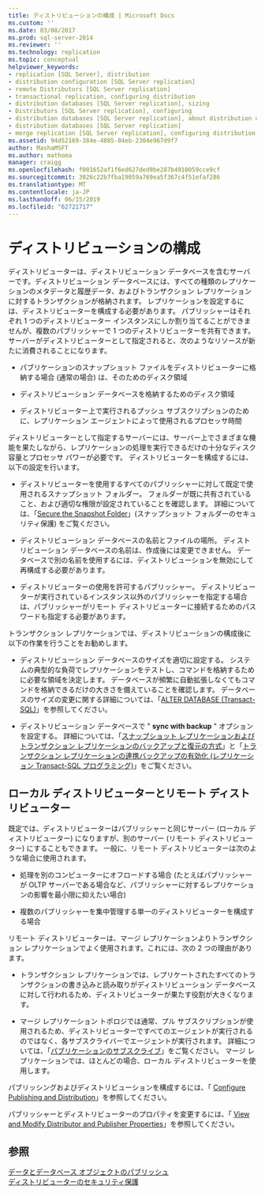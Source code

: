 ```yaml
---
title: ディストリビューションの構成 | Microsoft Docs
ms.custom: ''
ms.date: 03/08/2017
ms.prod: sql-server-2014
ms.reviewer: ''
ms.technology: replication
ms.topic: conceptual
helpviewer_keywords:
- replication [SQL Server], distribution
- distribution configuration [SQL Server replication]
- remote Distributors [SQL Server replication]
- transactional replication, configuring distribution
- distribution databases [SQL Server replication], sizing
- Distributors [SQL Server replication], configuring
- distribution databases [SQL Server replication], about distribution databases
- distribution databases [SQL Server replication]
- merge replication [SQL Server replication], configuring distribution
ms.assetid: 94d52169-384e-4885-84eb-2304e967d9f7
author: MashaMSFT
ms.author: mathoma
manager: craigg
ms.openlocfilehash: f001652af1f6ed627ded9be287b4910059cce9cf
ms.sourcegitcommit: 3026c22b7fba19059a769ea5f367c4f51efaf286
ms.translationtype: MT
ms.contentlocale: ja-JP
ms.lasthandoff: 06/15/2019
ms.locfileid: "62721717"
---
```

# <a name="configure-distribution"></a>ディストリビューションの構成
  ディストリビューターは、ディストリビューション データベースを含むサーバーです。ディストリビューション データベースには、すべての種類のレプリケーションのメタデータと履歴データ、およびトランザクション レプリケーションに対するトランザクションが格納されます。 レプリケーションを設定するには、ディストリビューターを構成する必要があります。 パブリッシャーはそれぞれ 1 つのディストリビューター インスタンスにしか割り当てることができませんが、複数のパブリッシャーで 1 つのディストリビューターを共有できます。 サーバーがディストリビューターとして指定されると、次のようなリソースが新たに消費されることになります。  
  
-   パブリケーションのスナップショット ファイルをディストリビューターに格納する場合 (通常の場合) は、そのためのディスク領域  
  
-   ディストリビューション データベースを格納するためのディスク領域  
  
-   ディストリビューター上で実行されるプッシュ サブスクリプションのために、レプリケーション エージェントによって使用されるプロセッサ時間  
  
 ディストリビューターとして指定するサーバーには、サーバー上でさまざまな機能を果たしながら、レプリケーションの処理を実行できるだけの十分なディスク容量とプロセッサ パワーが必要です。 ディストリビューターを構成するには、以下の設定を行います。  
  
-   ディストリビューターを使用するすべてのパブリッシャーに対して既定で使用されるスナップショット フォルダー。 フォルダーが既に共有されていること、および適切な権限が設定されていることを確認します。 詳細については、「[Secure the Snapshot Folder](security/secure-the-snapshot-folder.md)」(スナップショット フォルダーのセキュリティ保護) をご覧ください。  
  
-   ディストリビューション データベースの名前とファイルの場所。 ディストリビューション データベースの名前は、作成後には変更できません。 データベースで別の名前を使用するには、ディストリビューションを無効にして再構成する必要があります。  
  
-   ディストリビューターの使用を許可するパブリッシャー。 ディストリビューターが実行されているインスタンス以外のパブリッシャーを指定する場合は、パブリッシャーがリモート ディストリビューターに接続するためのパスワードも指定する必要があります。  
  
 トランザクション レプリケーションでは、ディストリビューションの構成後に以下の作業を行うことをお勧めします。  
  
-   ディストリビューション データベースのサイズを適切に設定する。 システムの典型的な負荷でレプリケーションをテストし、コマンドを格納するために必要な領域を決定します。 データベースが頻繁に自動拡張しなくてもコマンドを格納できるだけの大きさを備えていることを確認します。 データベースのサイズの変更に関する詳細については、「[ALTER DATABASE &#40;Transact-SQL&#41;](/sql/t-sql/statements/alter-database-transact-sql)」を参照してください。  
  
-   ディストリビューション データベースで " **sync with backup** " オプションを設定する。 詳細については、「[スナップショット レプリケーションおよびトランザクション レプリケーションのバックアップと復元の方式](administration/strategies-for-backing-up-and-restoring-snapshot-and-transactional-replication.md)」と「[トランザクション レプリケーションの連携バックアップの有効化 &#40;レプリケーション Transact-SQL プログラミング&#41;](administration/enable-coordinated-backups-for-transactional-replication.md)」をご覧ください。  
  
## <a name="local-and-remote-distributors"></a>ローカル ディストリビューターとリモート ディストリビューター  
 既定では、ディストリビューターはパブリッシャーと同じサーバー (ローカル ディストリビューター) になりますが、別のサーバー (リモート ディストリビューター) にすることもできます。 一般に、リモート ディストリビューターは次のような場合に使用されます。  
  
-   処理を別のコンピューターにオフロードする場合 (たとえばパブリッシャーが OLTP サーバーである場合など、パブリッシャーに対するレプリケーションの影響を最小限に抑えたい場合)  
  
-   複数のパブリッシャーを集中管理する単一のディストリビューターを構成する場合  
  
 リモート ディストリビューターは、マージ レプリケーションよりトランザクション レプリケーションでよく使用されます。これには、次の 2 つの理由があります。  
  
-   トランザクション レプリケーションでは、レプリケートされたすべてのトランザクションの書き込みと読み取りがディストリビューション データベースに対して行われるため、ディストリビューターが果たす役割が大きくなります。  
  
-   マージ レプリケーション トポロジでは通常、プル サブスクリプションが使用されるため、ディストリビューターですべてのエージェントが実行されるのではなく、各サブスクライバーでエージェントが実行されます。 詳細については、「[パブリケーションのサブスクライブ](subscribe-to-publications.md)」をご覧ください。 マージ レプリケーションでは、ほとんどの場合、ローカル ディストリビューターを使用します。  
  
 パブリッシングおよびディストリビューションを構成するには、「 [Configure Publishing and Distribution](configure-publishing-and-distribution.md)」を参照してください。  
  
 パブリッシャーとディストリビューターのプロパティを変更するには、「 [View and Modify Distributor and Publisher Properties](view-and-modify-distributor-and-publisher-properties.md)」を参照してください。  
  
## <a name="see-also"></a>参照  
 [データとデータベース オブジェクトのパブリッシュ](publish/publish-data-and-database-objects.md)   
 [ディストリビューターのセキュリティ保護](security/secure-the-distributor.md)  
  
  
